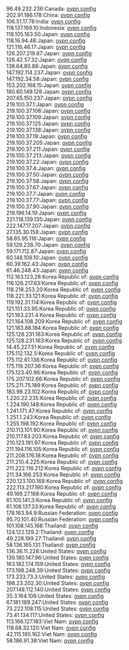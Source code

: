 96.49.232.236:Canada: [ovpn config](vpn/96_49_232_236.ovpn)  
202.91.186.178:China: [ovpn config](vpn/202_91_186_178.ovpn)  
106.51.17.78:India: [ovpn config](vpn/106_51_17_78.ovpn)  
118.137.169.10:Indonesia: [ovpn config](vpn/118_137_169_10.ovpn)  
118.105.163.50:Japan: [ovpn config](vpn/118_105_163_50.ovpn)  
118.16.94.48:Japan: [ovpn config](vpn/118_16_94_48.ovpn)  
121.116.46.17:Japan: [ovpn config](vpn/121_116_46_17.ovpn)  
126.207.219.87:Japan: [ovpn config](vpn/126_207_219_87.ovpn)  
126.42.57.32:Japan: [ovpn config](vpn/126_42_57_32.ovpn)  
138.64.80.88:Japan: [ovpn config](vpn/138_64_80_88.ovpn)  
147.192.114.237:Japan: [ovpn config](vpn/147_192_114_237.ovpn)  
147.192.34.58:Japan: [ovpn config](vpn/147_192_34_58.ovpn)  
153.202.168.15:Japan: [ovpn config](vpn/153_202_168_15.ovpn)  
180.60.149.128:Japan: [ovpn config](vpn/180_60_149_128.ovpn)  
207.65.150.237:Japan: [ovpn config](vpn/207_65_150_237.ovpn)  
219.100.37.1:Japan: [ovpn config](vpn/219_100_37_1.ovpn)  
219.100.37.108:Japan: [ovpn config](vpn/219_100_37_108.ovpn)  
219.100.37.109:Japan: [ovpn config](vpn/219_100_37_109.ovpn)  
219.100.37.125:Japan: [ovpn config](vpn/219_100_37_125.ovpn)  
219.100.37.138:Japan: [ovpn config](vpn/219_100_37_138.ovpn)  
219.100.37.19:Japan: [ovpn config](vpn/219_100_37_19.ovpn)  
219.100.37.205:Japan: [ovpn config](vpn/219_100_37_205.ovpn)  
219.100.37.211:Japan: [ovpn config](vpn/219_100_37_211.ovpn)  
219.100.37.213:Japan: [ovpn config](vpn/219_100_37_213.ovpn)  
219.100.37.22:Japan: [ovpn config](vpn/219_100_37_22.ovpn)  
219.100.37.4:Japan: [ovpn config](vpn/219_100_37_4.ovpn)  
219.100.37.50:Japan: [ovpn config](vpn/219_100_37_50.ovpn)  
219.100.37.58:Japan: [ovpn config](vpn/219_100_37_58.ovpn)  
219.100.37.67:Japan: [ovpn config](vpn/219_100_37_67.ovpn)  
219.100.37.7:Japan: [ovpn config](vpn/219_100_37_7.ovpn)  
219.100.37.77:Japan: [ovpn config](vpn/219_100_37_77.ovpn)  
219.100.37.90:Japan: [ovpn config](vpn/219_100_37_90.ovpn)  
219.196.14.19:Japan: [ovpn config](vpn/219_196_14_19.ovpn)  
221.118.139.135:Japan: [ovpn config](vpn/221_118_139_135.ovpn)  
222.147.17.207:Japan: [ovpn config](vpn/222_147_17_207.ovpn)  
27.135.30.158:Japan: [ovpn config](vpn/27_135_30_158.ovpn)  
58.85.95.116:Japan: [ovpn config](vpn/58_85_95_116.ovpn)  
59.129.238.70:Japan: [ovpn config](vpn/59_129_238_70.ovpn)  
59.171.112.87:Japan: [ovpn config](vpn/59_171_112_87.ovpn)  
60.148.108.10:Japan: [ovpn config](vpn/60_148_108_10.ovpn)  
60.39.162.43:Japan: [ovpn config](vpn/60_39_162_43.ovpn)  
61.46.248.43:Japan: [ovpn config](vpn/61_46_248_43.ovpn)  
112.163.123.28:Korea Republic of: [ovpn config](vpn/112_163_123_28.ovpn)  
116.126.217.63:Korea Republic of: [ovpn config](vpn/116_126_217_63.ovpn)  
118.218.253.20:Korea Republic of: [ovpn config](vpn/118_218_253_20.ovpn)  
118.221.33.121:Korea Republic of: [ovpn config](vpn/118_221_33_121.ovpn)  
119.192.31.114:Korea Republic of: [ovpn config](vpn/119_192_31_114.ovpn)  
121.151.33.95:Korea Republic of: [ovpn config](vpn/121_151_33_95.ovpn)  
121.163.231.4:Korea Republic of: [ovpn config](vpn/121_163_231_4.ovpn)  
121.164.108.209:Korea Republic of: [ovpn config](vpn/121_164_108_209.ovpn)  
121.183.88.184:Korea Republic of: [ovpn config](vpn/121_183_88_184.ovpn)  
125.128.231.163:Korea Republic of: [ovpn config](vpn/125_128_231_163.ovpn)  
125.128.231.163:Korea Republic of: [ovpn config](vpn/125_128_231_163.ovpn)  
14.45.227.51:Korea Republic of: [ovpn config](vpn/14_45_227_51.ovpn)  
175.112.132.5:Korea Republic of: [ovpn config](vpn/175_112_132_5.ovpn)  
175.112.61.138:Korea Republic of: [ovpn config](vpn/175_112_61_138.ovpn)  
175.119.207.36:Korea Republic of: [ovpn config](vpn/175_119_207_36.ovpn)  
175.123.40.96:Korea Republic of: [ovpn config](vpn/175_123_40_96.ovpn)  
175.207.102.66:Korea Republic of: [ovpn config](vpn/175_207_102_66.ovpn)  
175.211.75.189:Korea Republic of: [ovpn config](vpn/175_211_75_189.ovpn)  
183.98.23.102:Korea Republic of: [ovpn config](vpn/183_98_23_102.ovpn)  
1.220.22.235:Korea Republic of: [ovpn config](vpn/1_220_22_235.ovpn)  
1.224.190.148:Korea Republic of: [ovpn config](vpn/1_224_190_148.ovpn)  
1.241.171.47:Korea Republic of: [ovpn config](vpn/1_241_171_47.ovpn)  
1.251.1.243:Korea Republic of: [ovpn config](vpn/1_251_1_243.ovpn)  
1.255.198.192:Korea Republic of: [ovpn config](vpn/1_255_198_192.ovpn)  
210.113.101.90:Korea Republic of: [ovpn config](vpn/210_113_101_90.ovpn)  
210.117.83.203:Korea Republic of: [ovpn config](vpn/210_117_83_203.ovpn)  
210.123.191.97:Korea Republic of: [ovpn config](vpn/210_123_191_97.ovpn)  
211.194.116.105:Korea Republic of: [ovpn config](vpn/211_194_116_105.ovpn)  
211.208.176.18:Korea Republic of: [ovpn config](vpn/211_208_176_18.ovpn)  
211.210.4.225:Korea Republic of: [ovpn config](vpn/211_210_4_225.ovpn)  
211.222.116.212:Korea Republic of: [ovpn config](vpn/211_222_116_212.ovpn)  
211.34.166.253:Korea Republic of: [ovpn config](vpn/211_34_166_253.ovpn)  
220.123.100.168:Korea Republic of: [ovpn config](vpn/220_123_100_168.ovpn)  
222.113.217.190:Korea Republic of: [ovpn config](vpn/222_113_217_190.ovpn)  
49.169.27.168:Korea Republic of: [ovpn config](vpn/49_169_27_168.ovpn)  
61.105.141.3:Korea Republic of: [ovpn config](vpn/61_105_141_3.ovpn)  
61.108.137.33:Korea Republic of: [ovpn config](vpn/61_108_137_33.ovpn)  
178.163.94.9:Russian Federation: [ovpn config](vpn/178_163_94_9.ovpn)  
95.70.101.40:Russian Federation: [ovpn config](vpn/95_70_101_40.ovpn)  
101.108.145.168:Thailand: [ovpn config](vpn/101_108_145_168.ovpn)  
124.122.129.2:Thailand: [ovpn config](vpn/124_122_129_2.ovpn)  
49.228.199.27:Thailand: [ovpn config](vpn/49_228_199_27.ovpn)  
58.136.165.131:Thailand: [ovpn config](vpn/58_136_165_131.ovpn)  
136.36.11.228:United States: [ovpn config](vpn/136_36_11_228.ovpn)  
139.180.147.96:United States: [ovpn config](vpn/139_180_147_96.ovpn)  
163.182.174.159:United States: [ovpn config](vpn/163_182_174_159.ovpn)  
173.198.248.39:United States: [ovpn config](vpn/173_198_248_39.ovpn)  
173.233.73.3:United States: [ovpn config](vpn/173_233_73_3.ovpn)  
198.23.202.30:United States: [ovpn config](vpn/198_23_202_30.ovpn)  
207.148.112.140:United States: [ovpn config](vpn/207_148_112_140.ovpn)  
35.3.164.106:United States: [ovpn config](vpn/35_3_164_106.ovpn)  
67.181.189.247:United States: [ovpn config](vpn/67_181_189_247.ovpn)  
73.222.108.115:United States: [ovpn config](vpn/73_222_108_115.ovpn)  
73.41.134.117:United States: [ovpn config](vpn/73_41_134_117.ovpn)  
113.166.127.183:Viet Nam: [ovpn config](vpn/113_166_127_183.ovpn)  
118.68.32.120:Viet Nam: [ovpn config](vpn/118_68_32_120.ovpn)  
42.115.185.162:Viet Nam: [ovpn config](vpn/42_115_185_162.ovpn)  
58.186.91.38:Viet Nam: [ovpn config](vpn/58_186_91_38.ovpn)  
